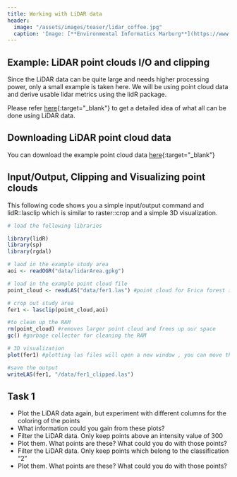 ```yaml
---
title: Working with LiDAR data
header:
  image: "/assets/images/teaser/lidar_coffee.jpg"
  caption: 'Image: [**Environmental Informatics Marburg**](https://www.uni-marburg.de/en/fb19/disciplines/physisch/environmentalinformatics){:target="_blank"}'
---
```


## Example: LiDAR point clouds I/O and clipping

Since the LiDAR data can be quite large and needs higher processing power, only a small example is taken here. 
We will be using point cloud data and derive usable lidar metrics using the lidR package. 

Please refer [here](https://r-lidar.github.io/lidRbook/){:target="_blank"} to get a detailed idea of what all can be done using LiDAR data.

## Downloading LiDAR point cloud data

You can download the example point cloud data [here](http://85.214.102.111/kili_data/){:target="_blank"}

## Input/Output, Clipping and Visualizing point clouds

This following code shows you a simple input/output command and lidR::lasclip which is similar to raster::crop and a simple 3D visualization.

```r
# load the following libraries

library(lidR)
library(sp)
library(rgdal)

# laod in the example study area
aoi <- readOGR("data/lidarArea.gpkg")

# load in the example point cloud file 
point_cloud <- readLAS("data/fer1.las") #point cloud for Erica forest in Mt. Kilimanjaro

# crop out study area
fer1 <- lasclip(point_cloud,aoi)

#to clean up the RAM
rm(point_cloud) #removes larger point cloud and frees up our space
gc() #garbage collector for cleaning the RAM

# 3D visualization
plot(fer1) #plotting las files will open a new window , you can move the data in 360 degress to notice the vegetation structure

#save the output
writeLAS(fer1, "/data/fer1_clipped.las")

```

## Task 1

* Plot the LiDAR data again, but experiment with different columns for the coloring of the points
* What information could you gain from these plots?
* Filter the LiDAR data. Only keep points above an intensity value of 300
* Plot them. What points are these? What could you do with those points?
* Filter the LiDAR data. Only keep points which belong to the classification “2”
* Plot them. What points are these? What could you do with those points?



